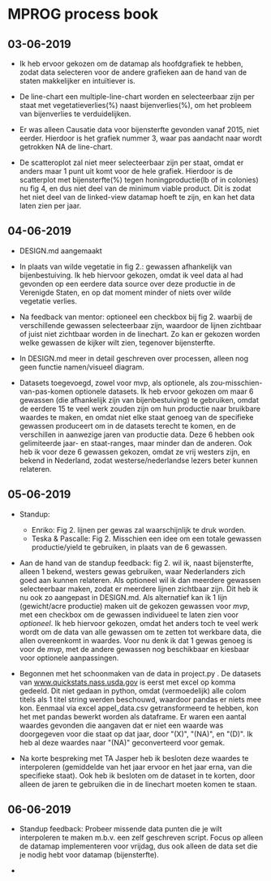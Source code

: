 # MPROG process book


## 03-06-2019
* Ik heb ervoor gekozen om de datamap als hoofdgrafiek te hebben, zodat data selecteren voor de andere grafieken aan de hand van de staten makkelijker en intuïtiever is.

* De line-chart een multiple-line-chart worden en selecteerbaar zijn per staat met vegetatieverlies(%) naast bijenverlies(%), om het probleem van bijenverlies te verduidelijken.

* Er was alleen Causatie data voor bijensterfte gevonden vanaf 2015, niet eerder. Hierdoor is het grafiek nummer 3, waar pas aandacht naar wordt getrokken NA de line-chart.

* De scatteroplot zal niet meer selecteerbaar zijn per staat, omdat er anders maar 1 punt uit komt voor de hele grafiek. Hierdoor is de scatterplot met bijensterfte(%) tegen honingproductie(lb of in colonies) nu fig 4, en dus niet deel van de minimum viable product. Dit is zodat het niet deel van de linked-view datamap hoeft te zijn, en kan het data laten zien per jaar.  



## 04-06-2019
* DESIGN.md aangemaakt

* In plaats van wilde vegetatie in fig 2.: gewassen afhankelijk van bijenbestuiving. Ik heb hiervoor gekozen, omdat ik veel data al had gevonden op een eerdere data source over deze productie in de Verenigde Staten, en op dat moment minder of niets over wilde vegetatie verlies.

* Na feedback van mentor: optioneel een checkbox bij fig 2. waarbij de verschillende gewassen selecteerbaar zijn, waardoor de lijnen zichtbaar of juist niet zichtbaar worden in de linechart. Zo kan er gekozen worden welke gewassen de kijker wilt zien, tegenover bijensterfte.

* In DESIGN.md meer in detail geschreven over processen, alleen nog geen functie namen/visueel diagram.

* Datasets toegevoegd, zowel voor mvp, als optionele, als zou-misschien-van-pas-komen optionele datasets. Ik heb ervoor gekozen om maar 6 gewassen (die afhankelijk zijn van bijenbestuiving) te gebruiken, omdat de eerdere 15 te veel werk zouden zijn om hun productie naar bruikbare waardes te maken, en omdat niet elke staat genoeg van de specifieke gewassen produceert om in de datasets terecht te komen, en de verschillen in aanwezige jaren van productie data. Deze 6 hebben ook gelimiteerde jaar- en staat-ranges, maar minder dan de anderen. Ook heb ik voor deze 6 gewassen gekozen, omdat ze vrij westers zijn, en bekend in Nederland, zodat westerse/nederlandse lezers beter kunnen relateren.



## 05-06-2019
* Standup:
    * Enriko: Fig 2. lijnen per gewas zal waarschijnlijk te druk worden.
    * Teska & Pascalle: Fig 2. Misschien een idee om een totale gewassen productie/yield te gebruiken, in plaats van de 6 gewassen.

* Aan de hand van de standup feedback: fig 2. wil ik, naast bijensterfte, alleen 1 bekend, westers gewas gebruiken, waar Nederlanders zich goed aan kunnen relateren. Als optioneel wil ik dan meerdere gewassen selecteerbaar maken, zodat er meerdere lijnen zichtbaar zijn. Dit heb ik nu ook zo aangepast in DESIGN.md. Als alternatief kan ik 1 lijn (gewicht/acre productie) maken uit de gekozen gewassen voor *mvp*, met een checkbox om de gewassen individueel te laten zien voor *optioneel*. Ik heb hiervoor gekozen, omdat het anders toch te veel werk wordt om de data van alle gewassen om te zetten tot werkbare data, die allen overeenkomt in waardes. Voor nu denk ik dat 1 gewas genoeg is voor de *mvp*, met de andere gewassen nog beschikbaar en kiesbaar voor optionele aanpassingen.

* Begonnen met het schoonmaken van de data in project.py . De datasets van www.quickstats.nass.usda.gov is eerst met excel op komma gedeeld. Dit niet gedaan in python, omdat (vermoedelijk) alle colom titels als 1 titel string werden beschouwd, waardoor pandas er niets mee kon. Eenmaal via excel appel_data.csv getransformeerd te hebben, kon het met pandas bewerkt worden als dataframe. Er waren een aantal waardes gevonden die aangaven dat er niet een waarde was doorgegeven voor die staat op dat jaar, door "(X)", "(NA)", en "(D)". Ik heb al deze waardes naar "(NA)" geconverteerd voor gemak.

* Na korte bespreking met TA Jasper heb ik besloten deze waardes te interpoleren (gemiddelde van het jaar ervoor en het jaar erna, van die specifieke staat). Ook heb ik besloten om de dataset in te korten, door alleen de jaren te gebruiken die in de linechart moeten komen te staan.


## 06-06-2019
* Standup feedback: Probeer missende data punten die je wilt interpoleren te maken m.b.v. een zelf geschreven script. Focus op alleen de datamap implementeren voor vrijdag, dus ook alleen de data set die je nodig hebt voor datamap (bijensterfte).

*
